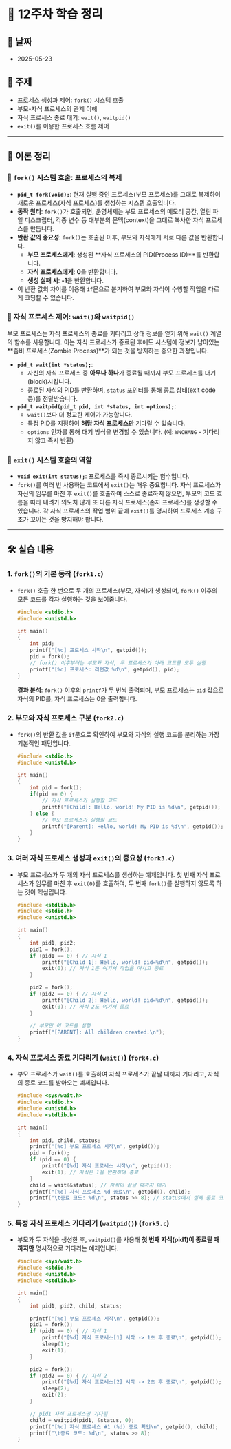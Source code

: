 # 📝 12주차 학습 정리

## 📅 날짜
- 2025-05-23

## 📌 주제
- 프로세스 생성과 제어: `fork()` 시스템 호출
- 부모-자식 프로세스의 관계 이해
- 자식 프로세스 종료 대기: `wait()`, `waitpid()`
- `exit()`를 이용한 프로세스 흐름 제어

---

## 📖 이론 정리

### 🔹 `fork()` 시스템 호출: 프로세스의 복제
- **`pid_t fork(void);`**: 현재 실행 중인 프로세스(부모 프로세스)를 그대로 복제하여 새로운 프로세스(자식 프로세스)를 생성하는 시스템 호출입니다.
- **동작 원리**: `fork()`가 호출되면, 운영체제는 부모 프로세스의 메모리 공간, 열린 파일 디스크립터, 각종 변수 등 대부분의 문맥(context)을 그대로 복사한 자식 프로세스를 만듭니다.
- **반환 값의 중요성**: `fork()`는 호출된 이후, 부모와 자식에게 서로 다른 값을 반환합니다.
  - **부모 프로세스에게**: 생성된 **자식 프로세스의 PID(Process ID)**를 반환합니다.
  - **자식 프로세스에게**: **0**을 반환합니다.
  - **생성 실패 시**: **-1**을 반환합니다.
- 이 반환 값의 차이를 이용해 `if`문으로 분기하여 부모와 자식이 수행할 작업을 다르게 코딩할 수 있습니다.

### 🔹 자식 프로세스 제어: `wait()`와 `waitpid()`
부모 프로세스는 자식 프로세스의 종료를 기다리고 상태 정보를 얻기 위해 `wait()` 계열의 함수를 사용합니다. 이는 자식 프로세스가 종료된 후에도 시스템에 정보가 남아있는 **좀비 프로세스(Zombie Process)**가 되는 것을 방지하는 중요한 과정입니다.

- **`pid_t wait(int *status);`**:
  - 자신의 자식 프로세스 중 **아무나 하나**가 종료될 때까지 부모 프로세스를 대기(block)시킵니다.
  - 종료된 자식의 PID를 반환하며, `status` 포인터를 통해 종료 상태(exit code 등)를 전달받습니다.
- **`pid_t waitpid(pid_t pid, int *status, int options);`**:
  - `wait()`보다 더 정교한 제어가 가능합니다.
  - 특정 PID를 지정하여 **해당 자식 프로세스만** 기다릴 수 있습니다.
  - `options` 인자를 통해 대기 방식을 변경할 수 있습니다. (예: `WNOHANG` - 기다리지 않고 즉시 반환)

### 🔹 `exit()` 시스템 호출의 역할
- **`void exit(int status);`**: 프로세스를 즉시 종료시키는 함수입니다.
- `fork()`를 여러 번 사용하는 코드에서 `exit()`는 매우 중요합니다. 자식 프로세스가 자신의 임무를 마친 후 `exit()`를 호출하여 스스로 종료하지 않으면, 부모의 코드 흐름을 따라 내려가 의도치 않게 또 다른 자식 프로세스(손자 프로세스)를 생성할 수 있습니다. 각 자식 프로세스의 작업 범위 끝에 `exit()`를 명시하여 프로세스 계층 구조가 꼬이는 것을 방지해야 합니다.

---

## 🛠️ 실습 내용

### 1. `fork()`의 기본 동작 (`fork1.c`)
- `fork()` 호출 한 번으로 두 개의 프로세스(부모, 자식)가 생성되며, `fork()` 이후의 모든 코드를 각자 실행하는 것을 보여줍니다.
  ```c
  #include <stdio.h>
  #include <unistd.h>
  
  int main()
  {
      int pid;
      printf("[%d] 프로세스 시작\n", getpid());
      pid = fork();
      // fork() 이후부터는 부모와 자식, 두 프로세스가 아래 코드를 모두 실행
      printf("[%d] 프로세스: 리턴값 %d\n", getpid(), pid);
  }
  ```
  **결과 분석**: `fork()` 이후의 `printf`가 두 번씩 출력되며, 부모 프로세스는 `pid` 값으로 자식의 PID를, 자식 프로세스는 0을 출력합니다.

### 2. 부모와 자식 프로세스 구분 (`fork2.c`)
- `fork()`의 반환 값을 `if`문으로 확인하여 부모와 자식의 실행 코드를 분리하는 가장 기본적인 패턴입니다.
  ```c
  #include <stdio.h>
  #include <unistd.h>
  
  int main()
  {
      int pid = fork();
      if(pid == 0) {
          // 자식 프로세스가 실행할 코드
          printf("[Child]: Hello, world! My PID is %d\n", getpid());
      } else {
          // 부모 프로세스가 실행할 코드
          printf("[Parent]: Hello, world! My PID is %d\n", getpid());
      }
  }
  ```

### 3. 여러 자식 프로세스 생성과 `exit()`의 중요성 (`fork3.c`)
- 부모 프로세스가 두 개의 자식 프로세스를 생성하는 예제입니다. 첫 번째 자식 프로세스가 임무를 마친 후 `exit(0)`를 호출하여, 두 번째 `fork()`를 실행하지 않도록 하는 것이 핵심입니다.
  ```c
  #include <stdlib.h>
  #include <stdio.h>
  #include <unistd.h>
  
  int main()
  {
      int pid1, pid2;
      pid1 = fork();
      if (pid1 == 0) { // 자식 1
          printf("[Child 1]: Hello, world! pid=%d\n", getpid());
          exit(0); // 자식 1은 여기서 작업을 마치고 종료
      }
  
      pid2 = fork();
      if (pid2 == 0) { // 자식 2
          printf("[Child 2]: Hello, world! pid=%d\n", getpid());
          exit(0); // 자식 2도 여기서 종료
      }
      
      // 부모만 이 코드를 실행
      printf("[PARENT]: All children created.\n");
  }
  ```

### 4. 자식 프로세스 종료 기다리기 (`wait()`) (`fork4.c`)
- 부모 프로세스가 `wait()`를 호출하여 자식 프로세스가 끝날 때까지 기다리고, 자식의 종료 코드를 받아오는 예제입니다.
  ```c
  #include <sys/wait.h>
  #include <stdio.h>
  #include <unistd.h>
  #include <stdlib.h>
  
  int main()
  {
      int pid, child, status;
      printf("[%d] 부모 프로세스 시작\n", getpid());
      pid = fork();
      if (pid == 0) {
          printf("[%d] 자식 프로세스 시작\n", getpid());
          exit(1); // 자식은 1을 반환하며 종료
      }
      child = wait(&status); // 자식이 끝날 때까지 대기
      printf("[%d] 자식 프로세스 %d 종료\n", getpid(), child);
      printf("\t종료 코드: %d\n", status >> 8); // status에서 실제 종료 코드 추출
  }
  ```

### 5. 특정 자식 프로세스 기다리기 (`waitpid()`) (`fork5.c`)
- 부모가 두 자식을 생성한 후, `waitpid()`를 사용해 **첫 번째 자식(pid1)이 종료될 때까지만** 명시적으로 기다리는 예제입니다.
  ```c
  #include <sys/wait.h>
  #include <stdio.h>
  #include <unistd.h>
  #include <stdlib.h>
  
  int main()
  {
      int pid1, pid2, child, status;
  
      printf("[%d] 부모 프로세스 시작\n", getpid());
      pid1 = fork();
      if (pid1 == 0) { // 자식 1
          printf("[%d] 자식 프로세스[1] 시작 -> 1초 후 종료\n", getpid());
          sleep(1);
          exit(1);
      }
  
      pid2 = fork();
      if (pid2 == 0) { // 자식 2
          printf("[%d] 자식 프로세스[2] 시작 -> 2초 후 종료\n", getpid());
          sleep(2);
          exit(2);
      }
  
      // pid1 자식 프로세스만 기다림
      child = waitpid(pid1, &status, 0);
      printf("[%d] 자식 프로세스 #1 (%d) 종료 확인\n", getpid(), child);
      printf("\t종료 코드: %d\n", status >> 8);
  }